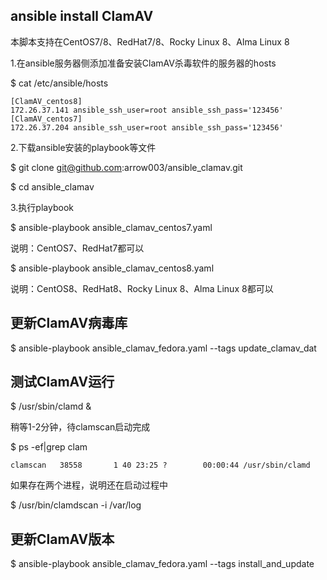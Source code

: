 ## ansible install ClamAV
本脚本支持在CentOS7/8、RedHat7/8、Rocky Linux 8、Alma Linux 8

1.在ansible服务器侧添加准备安装ClamAV杀毒软件的服务器的hosts


$ cat /etc/ansible/hosts 
```
[ClamAV_centos8]
172.26.37.141 ansible_ssh_user=root ansible_ssh_pass='123456'
[ClamAV_centos7]
172.26.37.204 ansible_ssh_user=root ansible_ssh_pass='123456'
```
2.下载ansible安装的playbook等文件

$ git clone git@github.com:arrow003/ansible_clamav.git

$ cd ansible_clamav

3.执行playbook

$ ansible-playbook ansible_clamav_centos7.yaml

说明：CentOS7、RedHat7都可以

$ ansible-playbook ansible_clamav_centos8.yaml

说明：CentOS8、RedHat8、Rocky Linux 8、Alma Linux 8都可以


## 更新ClamAV病毒库

$ ansible-playbook ansible_clamav_fedora.yaml --tags update_clamav_dat

## 测试ClamAV运行

$ /usr/sbin/clamd &

稍等1-2分钟，待clamscan启动完成

$ ps -ef|grep clam
```
clamscan   38558       1 40 23:25 ?        00:00:44 /usr/sbin/clamd
```
如果存在两个进程，说明还在启动过程中

$ /usr/bin/clamdscan  -i  /var/log

## 更新ClamAV版本

$ ansible-playbook ansible_clamav_fedora.yaml --tags install_and_update
